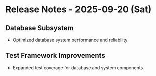 # Release Notes - 2025-09-20 (Sat)

## Database Subsystem

- Optimized database system performance and reliability

## Test Framework Improvements

- Expanded test coverage for database and system components